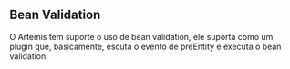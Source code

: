 ## Bean Validation

  
O Artemis tem suporte o uso de bean validation, ele suporta como um plugin que, basicamente, escuta o evento de preEntity e executa o bean validation.

